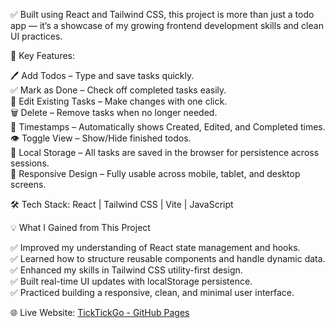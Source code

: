✅ Built using React and Tailwind CSS, this project is more than just a todo app — it’s a showcase of my growing frontend development skills and clean UI practices.

🔹 Key Features:

🖊️ Add Todos – Type and save tasks quickly.  
✅ Mark as Done – Check off completed tasks easily.  
🔁 Edit Existing Tasks – Make changes with one click.  
🗑️ Delete – Remove tasks when no longer needed.  
📅 Timestamps – Automatically shows Created, Edited, and Completed times.  
👁️ Toggle View – Show/Hide finished todos.  
💾 Local Storage – All tasks are saved in the browser for persistence across sessions.  
📱 Responsive Design – Fully usable across mobile, tablet, and desktop screens.

🛠️ Tech Stack: React | Tailwind CSS | Vite | JavaScript

💡 What I Gained from This Project

✅ Improved my understanding of React state management and hooks.  
✅ Learned how to structure reusable components and handle dynamic data.  
✅ Enhanced my skills in Tailwind CSS utility-first design.  
✅ Built real-time UI updates with localStorage persistence.  
✅ Practiced building a responsive, clean, and minimal user interface.

🌐 Live Website: [TickTickGo - GitHub Pages](https://your-username.github.io/your-repo-name)

